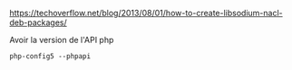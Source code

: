 https://techoverflow.net/blog/2013/08/01/how-to-create-libsodium-nacl-deb-packages/


Avoir la version de l'API php 
```
php-config5 --phpapi
```
